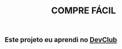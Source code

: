 <h1 align="center">COMPRE FÁCIL</h1>
<br>
<h2>Este projeto eu aprendi no <a href="https://rodolfomori.com.br/devclub"</a>DevClub</h2>
